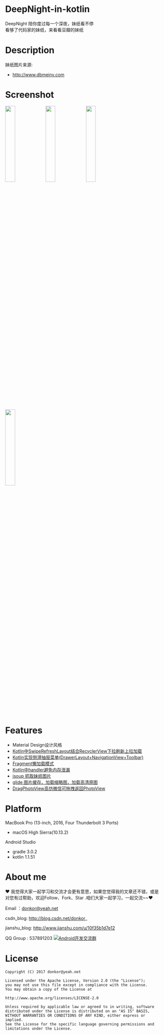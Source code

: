 # DeepNight-in-kotlin
DeepNight 陪你度过每一个深夜，妹纸看不停<br>
看够了代码家的妹纸，来看看豆瓣的妹纸<br>

# Description
妹纸图片来源:<br>
- http://www.dbmeinv.com
# Screenshot

<img src="https://raw.githubusercontent.com/ChenYXin/DeepNight-in-kotlin/master/Screenshot/splash_pic.png" width=25% height=25% />

<img src="https://raw.githubusercontent.com/ChenYXin/DeepNight-in-kotlin/master/Screenshot/md_pic.png" width=25% height=25% />

<img src="https://raw.githubusercontent.com/ChenYXin/DeepNight-in-kotlin/master/Screenshot/all_pic.png" width=25% height=25% />

<img src="https://raw.githubusercontent.com/ChenYXin/DeepNight-in-kotlin/master/Screenshot/drag_pic.jpeg" width=25% height=25% />


# Features
- Material Design设计风格
- [Kotlin中SwipeRefreshLayout结合RecyclerView下拉刷新上拉加载](http://blog.csdn.net/donkor_/article/details/78820880)
- [Kotlin实现侧滑抽屉菜单(DrawerLayout+NavigationView+Toolbar)](http://blog.csdn.net/donkor_/article/details/78819081)
- [Fragment懒加载模式](http://blog.csdn.net/donkor_/article/details/78819081)
- [Kotlin中handler避免内存泄漏](http://blog.csdn.net/donkor_/article/details/78796518)
- [jsoup 抓取妹纸图片](https://github.com/jhy/jsoup)
- [glide 图片缓存，加载缩略图，加载高清原图](https://github.com/bumptech/glide)
- [DragPhotoView高仿微信可拖拽返回PhotoView](https://github.com/githubwing/DragPhotoView)

# Platform
MacBook Pro (13-inch, 2016, Four Thunderbolt 3 Ports)
- macOS High Sierra(10.13.2)

Android Studio

- gradle 3.0.2
- kotlin 1.1.51

# About me
❤ 我觉得大家一起学习和交流才会更有意思，如果您觉得我的文章还不错，或是对您有过帮助，欢迎Follow、Fork、Star .咱们大家一起学习，一起交流~~❤

Email ：donkor@yeah.net

csdn_blog: http://blog.csdn.net/donkor_

jianshu_blog: http://www.jianshu.com/u/10f35b1d7e12

QQ Group : 537891203
<a target="_blank" href="http://shang.qq.com/wpa/qunwpa?idkey=99f75bb45aa9c94b8c8f23e8cafbd4317da0e1f77f7e8936ed39e78266d1b5b2"><img src="http://img.blog.csdn.net/20160919114825097" alt="Android开发交流群" title="Android开发交流群" border="0"></a>

# License
```
Copyright (C) 2017 donkor@yeah.net

Licensed under the Apache License, Version 2.0 (the "License");
you may not use this file except in compliance with the License.
You may obtain a copy of the License at

http://www.apache.org/licenses/LICENSE-2.0

Unless required by applicable law or agreed to in writing, software
distributed under the License is distributed on an "AS IS" BASIS,
WITHOUT WARRANTIES OR CONDITIONS OF ANY KIND, either express or implied.
See the License for the specific language governing permissions and
limitations under the License.
```
